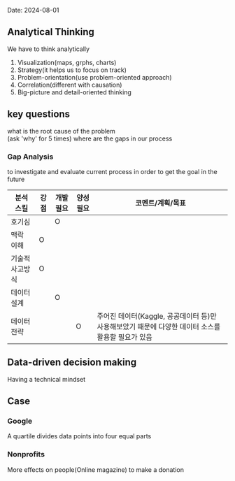 Date: 2024-08-01

## Analytical Thinking
We have to think analytically  
1. Visualization(maps, grphs, charts)
2. Strategy(it helps us to focus on track)
3. Problem-orientation(use problem-oriented approach)
4. Correlation(different with causation)
5. Big-picture and detail-oriented thinking

## key questions  
what is the root cause of the problem  
(ask 'why' for 5 times)
where are the gaps in our process  

### Gap Analysis  
to investigate and evaluate current process in order to get the goal in the future

|  분석 스킬  |  강점  |  개발 필요  |  양성 필요  |   코멘트/계획/목표  |
|------------|--------|--------|--------|--------|
|호기심||O|||
|맥락 이해|O||||
|기술적 사고방식|O||||
|데이터 설계||O|||
|데이터 전략|||O|주어진 데이터(Kaggle, 공공데이터 등)만 사용해보았기 때문에 다양한 데이터 소스를 활용할 필요가 있음|  

## Data-driven decision making  
Having a technical mindset  

## Case
### Google  
A quartile divides data points into four equal parts  
### Nonprofits  
More effects on people(Online magazine) to make a donation  


